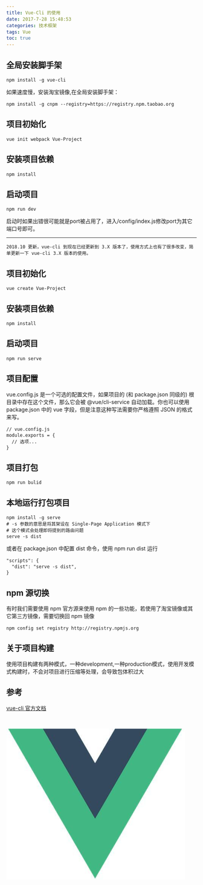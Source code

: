 ```yaml
---
title: Vue-Cli 的使用
date: 2017-7-28 15:48:53
categories: 技术框架
tags: Vue
toc: true
---
```


## 全局安装脚手架
```
npm install -g vue-cli
```
<!-- more -->

如果速度慢，安装淘宝镜像,在全局安装脚手架：
```
npm install -g cnpm --registry=https://registry.npm.taobao.org
```

## 项目初始化
```
vue init webpack Vue-Project
```

## 安装项目依赖
```
npm install
```

## 启动项目
```
npm run dev
```

启动时如果出错很可能就是port被占用了，进入/config/index.js修改port为其它端口号即可。

-------------------

	2018.10 更新，vue-cli 到现在已经更新到 3.X 版本了，使用方式上也有了很多改变，简单更新一下 vue-cli 3.X 版本的使用。

## 项目初始化
```
vue create Vue-Project
```

## 安装项目依赖
```
npm install
```

## 启动项目
```
npm run serve
```

## 项目配置
vue.config.js 是一个可选的配置文件，如果项目的 (和 package.json 同级的) 根目录中存在这个文件，那么它会被 @vue/cli-service 自动加载。你也可以使用 package.json 中的 vue 字段，但是注意这种写法需要你严格遵照 JSON 的格式来写。

```
// vue.config.js
module.exports = {
  // 选项...
}
```

## 项目打包
```
npm run bulid
```

## 本地运行打包项目
```
npm install -g serve
# -s 参数的意思是将其架设在 Single-Page Application 模式下
# 这个模式会处理即将提到的路由问题
serve -s dist
```

或者在 package.json 中配置 dist 命令，使用 npm run dist 运行

```
"scripts": {
  "dist": "serve -s dist",
}
```

## npm 源切换
有时我们需要使用 npm 官方源来使用 npm 的一些功能，若使用了淘宝镜像或其它第三方镜像，需要切换回 npm 镜像
```
npm config set registry http://registry.npmjs.org 
```

## 关于项目构建
使用项目构建有两种模式，一种development,一种production模式，使用开发模式构建时，不会对项目进行压缩等处理，会导致包体积过大

## 参考
[vue-cli 官方文档][1]

<br/>

![Vue-Cli](/assets/img/images/vue-cli.jpg)

[1]: https://cli.vuejs.org/zh/guide